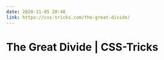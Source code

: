 ```yaml
---
date: 2020-11-05 20:48
link: https://css-tricks.com/the-great-divide/
---
```


# The Great Divide | CSS-Tricks 